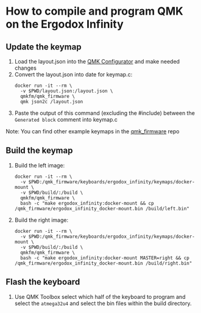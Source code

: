 # How to compile and program QMK on the Ergodox Infinity

## Update the keymap
1. Load the layout.json into the [QMK Configurator](https://config.qmk.fm/#/ergodox_infinity/LAYOUT_ergodox) and make needed changes
2. Convert the layout.json into date for keymap.c:
   ```
   docker run -it --rm \
     -v $PWD/layout.json:/layout.json \
     qmkfm/qmk_firmware \
     qmk json2c /layout.json
   ```
3. Paste the output of this command (excluding the #include) between the `Generated block` comment into keymap.c

Note: You can find other example keymaps in the [qmk_firmware](https://github.com/qmk/qmk_firmware/tree/master/keyboards/ergodox_infinity/keymaps) repo

## Build the keymap
1. Build the left image:
   ```
   docker run -it --rm \
     -v $PWD:/qmk_firmware/keyboards/ergodox_infinity/keymaps/docker-mount \
     -v $PWD/build/:/build \
     qmkfm/qmk_firmware \
     bash -c "make ergodox_infinity:docker-mount && cp /qmk_firmware/ergodox_infinity_docker-mount.bin /build/left.bin"
   ```
2. Build the right image:
   ```
   docker run -it --rm \
     -v $PWD:/qmk_firmware/keyboards/ergodox_infinity/keymaps/docker-mount \
     -v $PWD/build/:/build \
     qmkfm/qmk_firmware \
     bash -c "make ergodox_infinity:docker-mount MASTER=right && cp /qmk_firmware/ergodox_infinity_docker-mount.bin /build/right.bin"
   ```

## Flash the keyboard
1. Use QMK Toolbox select which half of the keyboard to program and select the `atmega32u4`
   and select the bin files within the build directory.
